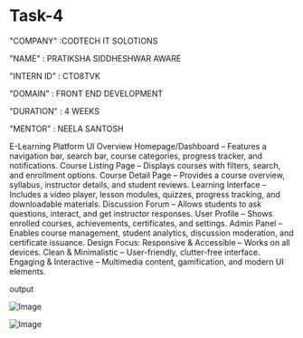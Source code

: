# Task-4

"COMPANY" :CODTECH IT SOLOTIONS

"NAME" : PRATIKSHA SIDDHESHWAR AWARE

"INTERN ID" : CTO8TVK

"DOMAIN" : FRONT END DEVELOPMENT

"DURATION" : 4 WEEKS

"MENTOR" : NEELA SANTOSH


E-Learning Platform UI Overview
Homepage/Dashboard – Features a navigation bar, search bar, course categories, progress tracker, and notifications.
Course Listing Page – Displays courses with filters, search, and enrollment options.
Course Detail Page – Provides a course overview, syllabus, instructor details, and student reviews.
Learning Interface – Includes a video player, lesson modules, quizzes, progress tracking, and downloadable materials.
Discussion Forum – Allows students to ask questions, interact, and get instructor responses.
User Profile – Shows enrolled courses, achievements, certificates, and settings.
Admin Panel – Enables course management, student analytics, discussion moderation, and certificate issuance.
Design Focus:
Responsive & Accessible – Works on all devices.
Clean & Minimalistic – User-friendly, clutter-free interface.
Engaging & Interactive – Multimedia content, gamification, and modern UI elements.

output

![Image](https://github.com/user-attachments/assets/931615f7-c52e-486d-b9c4-ee3832f91d6f)

![Image](https://github.com/user-attachments/assets/34f7c5bb-b61b-4e90-a876-c3839ba57f56)


